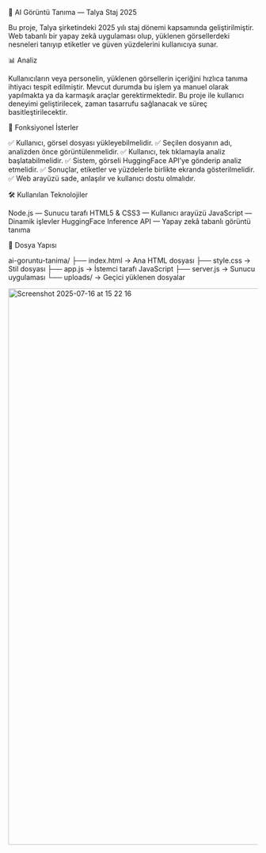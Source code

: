 🤖 AI Görüntü Tanıma — Talya Staj 2025

Bu proje, Talya şirketindeki 2025 yılı staj dönemi kapsamında geliştirilmiştir.
Web tabanlı bir yapay zekâ uygulaması olup, yüklenen görsellerdeki nesneleri tanıyıp etiketler ve güven yüzdelerini kullanıcıya sunar.

📊 Analiz

Kullanıcıların veya personelin, yüklenen görsellerin içeriğini hızlıca tanıma ihtiyacı tespit edilmiştir.
Mevcut durumda bu işlem ya manuel olarak yapılmakta ya da karmaşık araçlar gerektirmektedir.
Bu proje ile kullanıcı deneyimi geliştirilecek, zaman tasarrufu sağlanacak ve süreç basitleştirilecektir.

📝 Fonksiyonel İsterler

✅ Kullanıcı, görsel dosyası yükleyebilmelidir.
✅ Seçilen dosyanın adı, analizden önce görüntülenmelidir.
✅ Kullanıcı, tek tıklamayla analiz başlatabilmelidir.
✅ Sistem, görseli HuggingFace API’ye gönderip analiz etmelidir.
✅ Sonuçlar, etiketler ve yüzdelerle birlikte ekranda gösterilmelidir.
✅ Web arayüzü sade, anlaşılır ve kullanıcı dostu olmalıdır.

🛠️ Kullanılan Teknolojiler

Node.js — Sunucu tarafı
HTML5 & CSS3 — Kullanıcı arayüzü
JavaScript — Dinamik işlevler
HuggingFace Inference API — Yapay zekâ tabanlı görüntü tanıma

📁 Dosya Yapısı

ai-goruntu-tanima/
├── index.html → Ana HTML dosyası
├── style.css → Stil dosyası
├── app.js → İstemci tarafı JavaScript
├── server.js → Sunucu uygulaması
└── uploads/ → Geçici yüklenen dosyalar


<img width="1276" height="1125" alt="Screenshot 2025-07-16 at 15 22 16" src="https://github.com/user-attachments/assets/8a600f0e-ac85-48bf-8720-e7f6944a89e2" />


